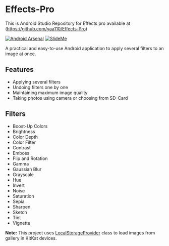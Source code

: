 Effects-Pro
===========

This is Android Studio Repository for Effects pro available at (https://github.com/yaa110/Effects-Pro)

[![Android Arsenal](https://img.shields.io/badge/Effects--Pro-Android%20Arsenal-green.svg)](https://android-arsenal.com/details/3/1299) [![SlideMe](https://img.shields.io/badge/Effects--Pro-SlideMe-green.svg)](http://slideme.org/application/effects-pro)

A practical and easy-to-use Android application to apply several filters to an image at once.

## Features
* Applying several filters
* Undoing filters one by one
* Maintaining maximum image quality
* Taking photos using camera or choosing from SD-Card

## Filters
* Boost-Up Colors
* Brightness
* Color Depth
* Color Filter
* Contrast
* Emboss
* Flip and Rotation
* Gamma
* Gaussian Blur
* Grayscale
* Hue
* Invert
* Noise
* Saturation
* Sepia
* Sharpen
* Sketch
* Tint
* Vignette

**Note:** This project uses [LocalStorageProvider](https://github.com/iPaulPro/aFileChooser/blob/master/aFileChooser/src/com/ianhanniballake/localstorage/LocalStorageProvider.java) class to load images from gallery in KitKat devices.
